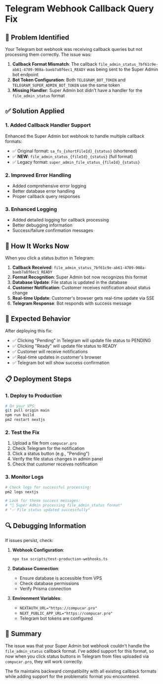 # Telegram Webhook Callback Query Fix

## 🚨 **Problem Identified**

Your Telegram bot webhook was receiving callback queries but not processing them correctly. The issue was:

1. **Callback Format Mismatch**: The callback `file_admin_status_7bf61c9e-ab61-4709-908a-baeb7a8f6ec1_READY` was being sent to the Super Admin bot endpoint
2. **Bot Token Configuration**: Both `TELEGRAM_BOT_TOKEN` and `TELEGRAM_SUPER_ADMIN_BOT_TOKEN` use the same token
3. **Missing Handler**: Super Admin bot didn't have a handler for the `file_admin_status` format

## ✅ **Solution Applied**

### 1. **Added Callback Handler Support**
Enhanced the Super Admin bot webhook to handle multiple callback formats:
- ✅ Original format: `sa_fs_{shortFileId}_{status}` (shortened)
- ✅ **NEW**: `file_admin_status_{fileId}_{status}` (full format)
- ✅ Legacy format: `super_admin_file_status_{fileId}_{status}`

### 2. **Improved Error Handling**
- Added comprehensive error logging
- Better database error handling
- Proper callback query responses

### 3. **Enhanced Logging**
- Added detailed logging for callback processing
- Better debugging information
- Success/failure confirmation messages

## 🔧 **How It Works Now**

When you click a status button in Telegram:

1. **Callback Received**: `file_admin_status_7bf61c9e-ab61-4709-908a-baeb7a8f6ec1_READY`
2. **Format Recognition**: Super Admin bot now recognizes this format
3. **Database Update**: File status is updated in the database
4. **Customer Notification**: Customer receives notification about status change
5. **Real-time Update**: Customer's browser gets real-time update via SSE
6. **Telegram Response**: Bot responds with success message

## 🎯 **Expected Behavior**

After deploying this fix:
- ✅ Clicking "Pending" in Telegram will update file status to PENDING
- ✅ Clicking "Ready" will update file status to READY  
- ✅ Customer will receive notifications
- ✅ Real-time updates in customer's browser
- ✅ Telegram bot will show success confirmation

## 📋 **Deployment Steps**

### 1. **Deploy to Production**
```bash
# On your VPS:
git pull origin main
npm run build
pm2 restart nextjs
```

### 2. **Test the Fix**
1. Upload a file from `compucar.pro`
2. Check Telegram for the notification
3. Click a status button (e.g., "Pending")
4. Verify the file status changes in admin panel
5. Check that customer receives notification

### 3. **Monitor Logs**
```bash
# Check logs for successful processing:
pm2 logs nextjs

# Look for these success messages:
# "📁 Super Admin processing file_admin_status format"
# "✅ File status updated successfully"
```

## 🔍 **Debugging Information**

If issues persist, check:

1. **Webhook Configuration**:
   ```bash
   npx tsx scripts/test-production-webhooks.ts
   ```

2. **Database Connection**:
   - Ensure database is accessible from VPS
   - Check database permissions
   - Verify Prisma connection

3. **Environment Variables**:
   - `NEXTAUTH_URL="https://compucar.pro"`
   - `NEXT_PUBLIC_APP_URL="https://compucar.pro"`
   - Telegram bot tokens are configured

## 🎉 **Summary**

The issue was that your Super Admin bot webhook couldn't handle the `file_admin_status` callback format. I've added support for this format, so now when you click status buttons in Telegram from files uploaded via `compucar.pro`, they will work correctly.

The fix maintains backward compatibility with all existing callback formats while adding support for the problematic format you encountered.
